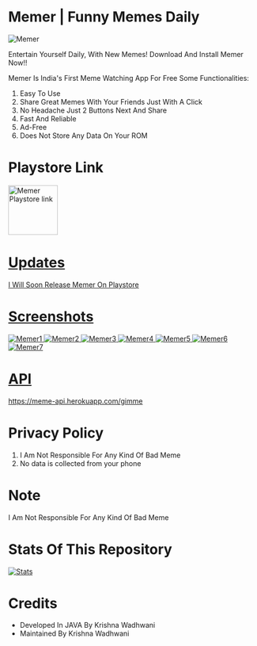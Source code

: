 # Memer | Funny Memes Daily

![Memer](https://user-images.githubusercontent.com/61587047/123535389-2778b400-d741-11eb-9efc-b416a7d15ba9.jpg)

Entertain Yourself Daily, With New Memes! Download And Install Memer Now!!

Memer Is India's First Meme Watching App For Free
Some Functionalities:

1) Easy To Use
2) Share Great Memes With Your Friends Just With A Click
3) No Headache Just 2 Buttons Next And Share
4) Fast And Reliable
5) Ad-Free
6) Does Not Store Any Data On Your ROM

# Playstore Link

<a href="https://play.google.com/store/apps/details?id=com.memer">
<img alt="Memer Playstore link" height = 100 src="https://user-images.githubusercontent.com/61587047/124344330-07d50600-dbef-11eb-8efe-88bb170f49af.png">

# Updates

I Will Soon Release Memer On Playstore

# Screenshots

![Memer1](https://user-images.githubusercontent.com/61587047/123759025-23819900-d8dd-11eb-96b9-7f26b22352b9.png)
![Memer2](https://user-images.githubusercontent.com/61587047/123759032-24b2c600-d8dd-11eb-82bc-43b3bed49ec8.png)
![Memer3](https://user-images.githubusercontent.com/61587047/123759035-25e3f300-d8dd-11eb-9986-ca8e3bb7eab5.png)
![Memer4](https://user-images.githubusercontent.com/61587047/123759069-2da39780-d8dd-11eb-8bb3-65116456a8d6.png)
![Memer5](https://user-images.githubusercontent.com/61587047/123759072-2f6d5b00-d8dd-11eb-99ad-3b318546b828.png)
![Memer6](https://user-images.githubusercontent.com/61587047/123759073-309e8800-d8dd-11eb-87c4-1e52e45c7984.png)
![Memer7](https://user-images.githubusercontent.com/61587047/123759079-31cfb500-d8dd-11eb-8de1-ff5b945c0dc1.png)


# API

https://meme-api.herokuapp.com/gimme

# Privacy Policy

1) I Am Not Responsible For Any Kind Of Bad Meme
2) No data is collected from your phone
 
# Note

I Am Not Responsible For Any Kind Of Bad Meme

# Stats Of This Repository

[![Stats](https://github-readme-stats.vercel.app/api/pin/?username=KrishnaWadhwani&repo=Memer&theme=dracula)](https://github.com/KrishnaWadhwani)

# Credits

 - Developed In JAVA By Krishna Wadhwani
 - Maintained By Krishna Wadhwani
